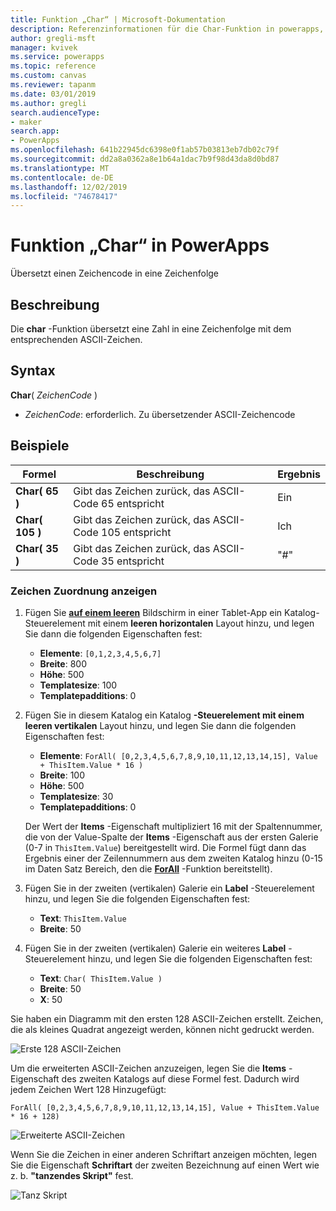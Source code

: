```yaml
---
title: Funktion „Char“ | Microsoft-Dokumentation
description: Referenzinformationen für die Char-Funktion in powerapps, einschließlich Syntax und Beispielen
author: gregli-msft
manager: kvivek
ms.service: powerapps
ms.topic: reference
ms.custom: canvas
ms.reviewer: tapanm
ms.date: 03/01/2019
ms.author: gregli
search.audienceType:
- maker
search.app:
- PowerApps
ms.openlocfilehash: 641b22945dc6398e0f1ab57b03813eb7db02c79f
ms.sourcegitcommit: dd2a8a0362a8e1b64a1dac7b9f98d43da8d0bd87
ms.translationtype: MT
ms.contentlocale: de-DE
ms.lasthandoff: 12/02/2019
ms.locfileid: "74678417"
---
```

# <a name="char-function-in-powerapps"></a>Funktion „Char“ in PowerApps

Übersetzt einen Zeichencode in eine Zeichenfolge

## <a name="description"></a>Beschreibung

Die **char** -Funktion übersetzt eine Zahl in eine Zeichenfolge mit dem entsprechenden ASCII-Zeichen.

## <a name="syntax"></a>Syntax

**Char**( *ZeichenCode* )

- *ZeichenCode*: erforderlich. Zu übersetzender ASCII-Zeichencode

## <a name="examples"></a>Beispiele

| Formel | Beschreibung | Ergebnis |
| --- | --- | --- |
| **Char( 65 )** |Gibt das Zeichen zurück, das ASCII-Code 65 entspricht |Ein |
| **Char( 105 )** |Gibt das Zeichen zurück, das ASCII-Code 105 entspricht |Ich |
| **Char( 35 )** |Gibt das Zeichen zurück, das ASCII-Code 35 entspricht |"#" |

### <a name="display-a-character-map"></a>Zeichen Zuordnung anzeigen

1. Fügen Sie [**auf einem leeren**](../controls/control-gallery.md) Bildschirm in einer Tablet-App ein Katalog-Steuerelement mit einem **leeren horizontalen** Layout hinzu, und legen Sie dann die folgenden Eigenschaften fest:

    - **Elemente**: `[0,1,2,3,4,5,6,7]`
    - **Breite**: 800
    - **Höhe**: 500
    - **Templatesize**: 100
    - **Templatepadditions**: 0

1. Fügen Sie in diesem Katalog ein Katalog **-Steuerelement mit einem** **leeren vertikalen** Layout hinzu, und legen Sie dann die folgenden Eigenschaften fest:

    - **Elemente**: `ForAll( [0,2,3,4,5,6,7,8,9,10,11,12,13,14,15], Value + ThisItem.Value * 16 )`
    - **Breite**: 100
    - **Höhe**: 500
    - **Templatesize**: 30
    - **Templatepadditions**: 0

    Der Wert der **Items** -Eigenschaft multipliziert 16 mit der Spaltennummer, die von der Value-Spalte der **Items** -Eigenschaft aus der ersten Galerie (0-7 in `ThisItem.Value`) bereitgestellt wird. Die Formel fügt dann das Ergebnis einer der Zeilennummern aus dem zweiten Katalog hinzu (0-15 im Daten Satz Bereich, den die [**ForAll**](function-forall.md) -Funktion bereitstellt).

1. Fügen Sie in der zweiten (vertikalen) Galerie ein **Label** -Steuerelement hinzu, und legen Sie die folgenden Eigenschaften fest:

    - **Text**: `ThisItem.Value`
    - **Breite**: 50

1. Fügen Sie in der zweiten (vertikalen) Galerie ein weiteres **Label** -Steuerelement hinzu, und legen Sie die folgenden Eigenschaften fest:

    - **Text**: `Char( ThisItem.Value )`
    - **Breite**: 50
    - **X**: 50

Sie haben ein Diagramm mit den ersten 128 ASCII-Zeichen erstellt. Zeichen, die als kleines Quadrat angezeigt werden, können nicht gedruckt werden.

![Erste 128 ASCII-Zeichen](media/function-char/chart-lower.png)

Um die erweiterten ASCII-Zeichen anzuzeigen, legen Sie die **Items** -Eigenschaft des zweiten Katalogs auf diese Formel fest. Dadurch wird jedem Zeichen Wert 128 Hinzugefügt:

`ForAll( [0,2,3,4,5,6,7,8,9,10,11,12,13,14,15], Value + ThisItem.Value * 16 + 128)`

![Erweiterte ASCII-Zeichen](media/function-char/chart-higher.png)

Wenn Sie die Zeichen in einer anderen Schriftart anzeigen möchten, legen Sie die Eigenschaft **Schriftart** der zweiten Bezeichnung auf einen Wert wie z. b. **"tanzendes Skript"** fest.

![Tanz Skript](media/function-char/chart-higher-dancing-script.png)

